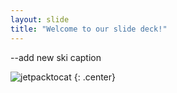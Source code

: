 ```yaml
---
layout: slide
title: "Welcome to our slide deck!"
---
```


--add new ski caption

![jetpacktocat](https://octodex.github.com/images/snowtocat_final.jpg)
{: .center}
